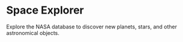 # Space Explorer

Explore the NASA database to discover new planets, stars, and other astronomical objects.
